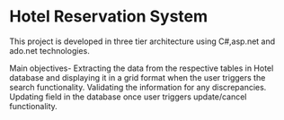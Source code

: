 # Hotel Reservation System

This project is developed in three tier architecture using C#,asp.net and ado.net technologies.

Main objectives-
Extracting the data from the respective tables in Hotel database and displaying it in a grid format when the user triggers the search functionality. Validating the information for any discrepancies. Updating field in the database once user triggers update/cancel functionality.


